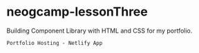 # neogcamp-lessonThree
Building Component Library with HTML and CSS for my portfolio.

```
Portfolio Hosting - Netlify App
 ```
